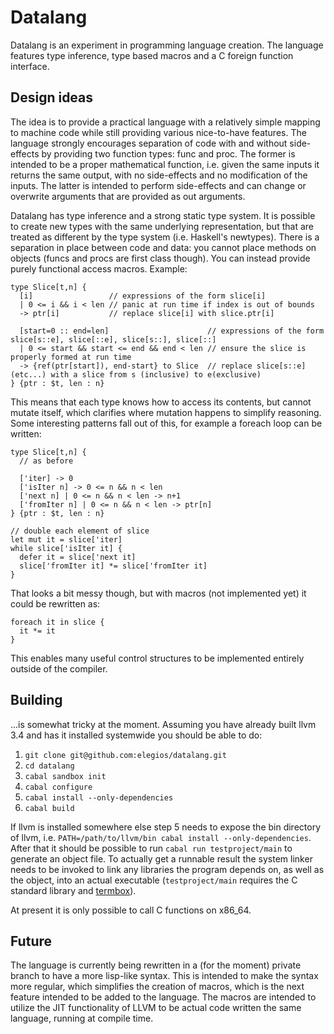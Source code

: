 # Datalang

Datalang is an experiment in programming language creation. The language features type inference, type based macros and a C foreign function interface.

## Design ideas

The idea is to provide a practical language with a relatively simple mapping to machine code while still providing various nice-to-have features. The language strongly encourages separation of code with and without side-effects by providing two function types: func and proc. The former is intended to be a proper mathematical function, i.e. given the same inputs it returns the same output, with no side-effects and no modification of the inputs. The latter is intended to perform side-effects and can change or overwrite arguments that are provided as out arguments. 

Datalang has type inference and a strong static type system. It is possible to create new types with the same underlying representation, but that are treated as different by the type system (i.e. Haskell's newtypes). There is a separation in place between code and data: you cannot place methods on objects (funcs and procs are first class though). You can instead provide purely functional access macros. Example:

```
type Slice[t,n] {
  [i]                 // expressions of the form slice[i]
  | 0 <= i && i < len // panic at run time if index is out of bounds
  -> ptr[i]           // replace slice[i] with slice.ptr[i]
  
  [start=0 :: end=len]                      // expressions of the form slice[s::e], slice[::e], slice[s::], slice[::]
  | 0 <= start && start <= end && end < len // ensure the slice is properly formed at run time
  -> {ref(ptr[start]), end-start} to Slice  // replace slice[s::e] (etc...) with a slice from s (inclusive) to e(exclusive)
} {ptr : $t, len : n}
```

This means that each type knows how to access its contents, but cannot mutate itself, which clarifies where mutation happens to simplify reasoning. Some interesting patterns fall out of this, for example a foreach loop can be written:

```
type Slice[t,n] {
  // as before
  
  ['iter] -> 0
  ['isIter n] -> 0 <= n && n < len
  ['next n] | 0 <= n && n < len -> n+1
  ['fromIter n] | 0 <= n && n < len -> ptr[n]
} {ptr : $t, len : n}

// double each element of slice
let mut it = slice['iter]
while slice['isIter it] {
  defer it = slice['next it]
  slice['fromIter it] *= slice['fromIter it]
}
```

That looks a bit messy though, but with macros (not implemented yet) it could be rewritten as:

```
foreach it in slice {
  it *= it
}
```

This enables many useful control structures to be implemented entirely outside of the compiler.

## Building

...is somewhat tricky at the moment. Assuming you have already built llvm 3.4 and has it installed systemwide you should be able to do:

 1. ```git clone git@github.com:elegios/datalang.git```
 1. ```cd datalang```
 1. ```cabal sandbox init```
 1. ```cabal configure```
 1. ```cabal install --only-dependencies```
 1. ```cabal build```
 
If llvm is installed somewhere else step 5 needs to expose the bin directory of llvm, i.e. ```PATH=/path/to/llvm/bin cabal install --only-dependencies```. After that it should be possible to run ```cabal run testproject/main``` to generate an object file. To actually get a runnable result the system linker needs to be invoked to link any libraries the program depends on, as well as the object, into an actual executable (```testproject/main``` requires the C standard library and [termbox](https://github.com/nsf/termbox)).

At present it is only possible to call C functions on x86_64.

## Future

The language is currently being rewritten in a (for the moment) private branch to have a more lisp-like syntax. This is intended to make the syntax more regular, which simplifies the creation of macros, which is the next feature intended to be added to the language. The macros are intended to utilize the JIT functionality of LLVM to be actual code written the same language, running at compile time.
